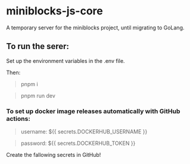 # miniblocks-js-core

A temporary server for the miniblocks project, until migrating to GoLang.

## To run the serer:

Set up the environment variables in the .env file.

Then:

> pnpm i
 
> pnpm run dev

### To set up docker image releases automatically with GitHub actions:

>username: ${{ secrets.DOCKERHUB_USERNAME }}

>password: ${{ secrets.DOCKERHUB_TOKEN }}

Create the fallowing secrets in GitHub!